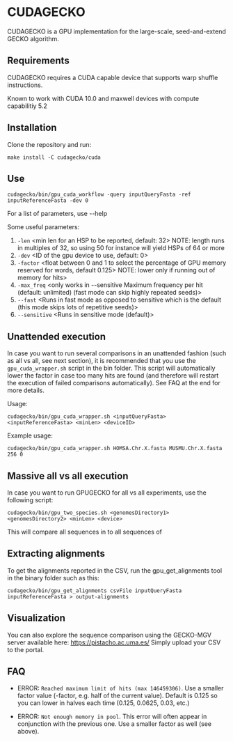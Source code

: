 # CUDAGECKO

CUDAGECKO is a GPU implementation for the large-scale, seed-and-extend GECKO algorithm. 

## Requirements

CUDAGECKO requires a CUDA capable device that supports warp shuffle instructions.

Known to work with CUDA 10.0 and maxwell devices with compute capabilitiy 5.2

## Installation

Clone the repository and run:

`make install -C cudagecko/cuda`

## Use

`cudagecko/bin/gpu_cuda_workflow -query inputQueryFasta -ref inputReferenceFasta -dev 0`

For a list of parameters, use --help

Some useful parameters:

1. `-len`        <min len for an HSP to be reported, default: 32> NOTE: length runs in multiples of 32, so using 50 for instance will yield HSPs of 64 or more
2. `-dev`        <ID of the gpu device to use, default: 0>
3. `-factor`     <float between 0 and 1 to select the percentage of GPU memory reserved for words, default 0.125> NOTE: lower only if running out of memory for hits>
4. `-max_freq`   <only works in --sensitive Maximum frequency per hit (default: unlimited) (fast mode can skip highly repeated seeds)>
5. `--fast`      <Runs in fast mode as opposed to sensitive which is the default (this mode skips lots of repetitive seeds)>
6. `--sensitive` <Runs in sensitive mode (default)> 

## Unattended execution

In case you want to run several comparisons in an unattended fashion (such as all vs all, see next section), it is recommended that you use the `gpu_cuda_wrapper.sh` script in the bin folder. This script will automatically lower the factor in case too many hits are found (and therefore will restart the execution of failed comparisons automatically). See FAQ at the end for more details.

Usage:

`cudagecko/bin/gpu_cuda_wrapper.sh <inputQueryFasta> <inputReferenceFasta> <minLen> <deviceID>`

Example usage:

`cudagecko/bin/gpu_cuda_wrapper.sh HOMSA.Chr.X.fasta MUSMU.Chr.X.fasta 256 0`

## Massive all vs all execution

In case you want to run GPUGECKO for all vs all experiments, use the following script:

`cudagecko/bin/gpu_two_species.sh <genomesDirectory1> <genomesDirectory2> <minLen> <device>`

This will compare all sequences in <genomesDirectory1> to all sequences of <genomesDirectory2>

## Extracting alignments

To get the alignments reported in the CSV, run the gpu_get_alignments tool in the binary folder such as this:

`cudagecko/bin/gpu_get_alignments csvFile inputQueryFasta inputReferenceFasta > output-alignments`

## Visualization

You can also explore the sequence comparison using the GECKO-MGV server available here: https://pistacho.ac.uma.es/
Simply upload your CSV to the portal.

## FAQ

- ERROR: `Reached maximum limit of hits (max 146459306)`. Use a smaller factor value (-factor, e.g. half of the current value). Default is 0.125 so you can lower in halves each time (0.125, 0.0625, 0.03, etc.)


- ERROR: `Not enough memory in pool`. This error will often appear in conjunction with the previous one. Use a smaller factor as well (see above).
